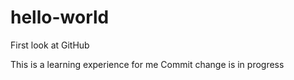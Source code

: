 # hello-world
First look at GitHub

This is a learning experience for me
Commit change is in progress
